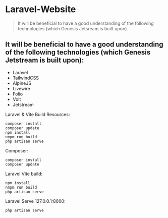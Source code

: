# Laravel-Website
> It will be beneficial to have a good understanding of the following technologies (which Genesis Jetsream is built upon).


## It will be beneficial to have a good understanding of the following technologies (which Genesis Jetstream is built upon):

* Laravel
* TailwindCSS
* AlpineJS
* Livewire
* Folio
* Volt
* Jetstream          


Laravel & Vite Build Resources:

```
composer install
composer update
npm install
nmpm run build
php artisan serve

```
Composer:

```
composer install
composer update

```
Laravel Vite build:

```
npm install
nmpm run build
php artisan serve

```

Laravel Serve 127.0.0.1:8000:

```
php artisan serve

```



